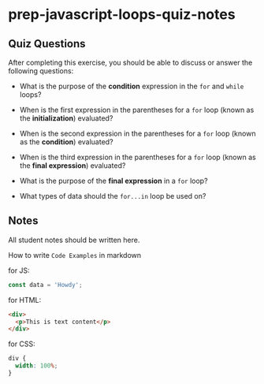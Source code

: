 # prep-javascript-loops-quiz-notes

## Quiz Questions

After completing this exercise, you should be able to discuss or answer the following questions:

- What is the purpose of the **condition** expression in the `for` and `while` loops?

- When is the first expression in the parentheses for a `for` loop (known as the **initialization**) evaluated?

- When is the second expression in the parentheses for a `for` loop (known as the **condition**) evaluated?

- When is the third expression in the parentheses for a `for` loop (known as the **final expression**) evaluated?

- What is the purpose of the **final expression** in a `for` loop?

- What types of data should the `for...in` loop be used on?

## Notes

All student notes should be written here.

How to write `Code Examples` in markdown

for JS:

```javascript
const data = 'Howdy';
```

for HTML:

```html
<div>
  <p>This is text content</p>
</div>
```

for CSS:

```css
div {
  width: 100%;
}
```
